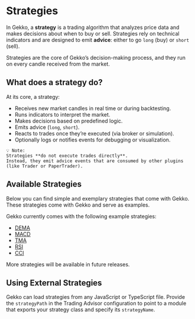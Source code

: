 # Strategies

In Gekko, a **strategy** is a trading algorithm that analyzes price data and makes decisions about when to buy or sell. Strategies rely on technical indicators and are designed to emit **advice**: either to go `long` (buy) or `short` (sell).

Strategies are the core of Gekko’s decision-making process, and they run on every candle received from the market.

## What does a strategy do?

At its core, a strategy:

- Receives new market candles in real time or during backtesting.
- Runs indicators to interpret the market.
- Makes decisions based on predefined logic.
- Emits advice (`long`, `short`).
- Reacts to trades once they’re executed (via broker or simulation).
- Optionally logs or notifies events for debugging or visualization.

```
💡 Note:
Strategies **do not execute trades directly**.
Instead, they emit advice events that are consumed by other plugins (like Trader or PaperTrader).
```

## Available Strategies

Below you can find simple and exemplary strategies that come with Gekko. These strategies come with Gekko and serve as examples.

Gekko currently comes with the following example strategies:
- [DEMA](./dema.md)
- [MACD](./macd.md)
- [TMA](./tma.md)
- [RSI](./rsi.md)
- [CCI](./cci.md)

More strategies will be available in future releases.

## Using External Strategies

Gekko can load strategies from any JavaScript or TypeScript file. Provide the
`strategyPath` in the Trading Advisor configuration to point to a module that
exports your strategy class and specify its `strategyName`.


